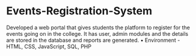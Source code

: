 # Events-Registration-System
Developed a web portal that gives students the platform to register for the events going on in the college. It has user, admin modules and the details are stored in the database and reports are generated. • Environment - HTML, CSS, JavaScript, SQL, PHP
